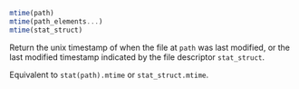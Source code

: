 ```julia
mtime(path)
mtime(path_elements...)
mtime(stat_struct)
```

Return the unix timestamp of when the file at `path` was last modified, or the last modified timestamp indicated by the file descriptor `stat_struct`.

Equivalent to `stat(path).mtime` or `stat_struct.mtime`.

